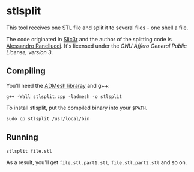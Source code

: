 stlsplit
========

This tool receives one STL file and split it to several files - one shell a file.

The code originated in [Slic3r](https://github.com/alexrj/Slic3r) and the author of the splitting code is [Alessandro Ranellucci](https://github.com/alexrj).
It's licensed under the _GNU Affero General Public License, version 3_.

Compiling
---------

You'll need the [ADMesh libraray](https://github.com/admesh/admesh) and g++:

    g++ -Wall stlsplit.cpp -ladmesh -o stlsplit

To install stlsplit, put the compiled binary into your `$PATH`.

    sudo cp stlsplit /usr/local/bin

Running
-------

    stlsplit file.stl

As a result, you'll get `file.stl.part1.stl`, `file.stl.part2.stl` and so on.
